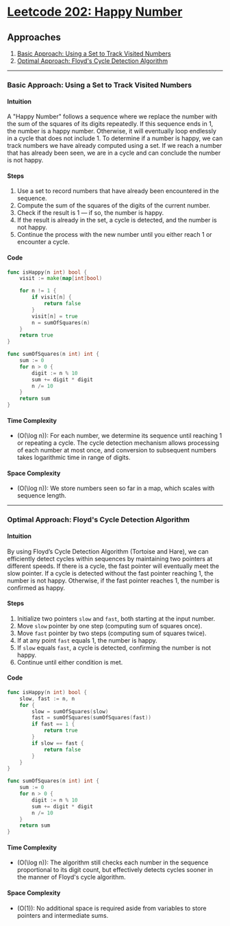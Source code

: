 # [Leetcode 202: Happy Number](https://leetcode.com/problems/happy-number/)

## Approaches

1. [Basic Approach: Using a Set to Track Visited Numbers](#basic-approach-using-a-set-to-track-visited-numbers)
2. [Optimal Approach: Floyd's Cycle Detection Algorithm](#optimal-approach-floyds-cycle-detection-algorithm)

---

### Basic Approach: Using a Set to Track Visited Numbers

#### Intuition

A "Happy Number" follows a sequence where we replace the number with the sum of the squares of its digits repeatedly. If this sequence ends in 1, the number is a happy number. Otherwise, it will eventually loop endlessly in a cycle that does not include 1. To determine if a number is happy, we can track numbers we have already computed using a set. If we reach a number that has already been seen, we are in a cycle and can conclude the number is not happy.

#### Steps

1. Use a set to record numbers that have already been encountered in the sequence.
2. Compute the sum of the squares of the digits of the current number.
3. Check if the result is 1 — if so, the number is happy.
4. If the result is already in the set, a cycle is detected, and the number is not happy.
5. Continue the process with the new number until you either reach 1 or encounter a cycle.

#### Code

```go
func isHappy(n int) bool {
    visit := make(map[int]bool)

    for n != 1 {
        if visit[n] {
            return false
        }
        visit[n] = true
        n = sumOfSquares(n)
    }
    return true
}

func sumOfSquares(n int) int {
    sum := 0
    for n > 0 {
        digit := n % 10
        sum += digit * digit
        n /= 10
    }
    return sum
}
```

#### Time Complexity
- \(O(\log n)\): For each number, we determine its sequence until reaching 1 or repeating a cycle. The cycle detection mechanism allows processing of each number at most once, and conversion to subsequent numbers takes logarithmic time in range of digits.

#### Space Complexity
- \(O(\log n)\): We store numbers seen so far in a map, which scales with sequence length.

---

### Optimal Approach: Floyd's Cycle Detection Algorithm

#### Intuition

By using Floyd’s Cycle Detection Algorithm (Tortoise and Hare), we can efficiently detect cycles within sequences by maintaining two pointers at different speeds. If there is a cycle, the fast pointer will eventually meet the slow pointer. If a cycle is detected without the fast pointer reaching 1, the number is not happy. Otherwise, if the fast pointer reaches 1, the number is confirmed as happy.

#### Steps

1. Initialize two pointers `slow` and `fast`, both starting at the input number.
2. Move `slow` pointer by one step (computing sum of squares once).
3. Move `fast` pointer by two steps (computing sum of squares twice).
4. If at any point `fast` equals 1, the number is happy.
5. If `slow` equals `fast`, a cycle is detected, confirming the number is not happy.
6. Continue until either condition is met.

#### Code

```go
func isHappy(n int) bool {
    slow, fast := n, n
    for {
        slow = sumOfSquares(slow)
        fast = sumOfSquares(sumOfSquares(fast))
        if fast == 1 {
            return true
        }
        if slow == fast {
            return false
        }
    }
}

func sumOfSquares(n int) int {
    sum := 0
    for n > 0 {
        digit := n % 10
        sum += digit * digit
        n /= 10
    }
    return sum
}
```

#### Time Complexity
- \(O(\log n)\): The algorithm still checks each number in the sequence proportional to its digit count, but effectively detects cycles sooner in the manner of Floyd's cycle algorithm.

#### Space Complexity
- \(O(1)\): No additional space is required aside from variables to store pointers and intermediate sums.

